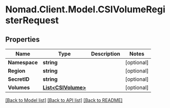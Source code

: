 # Nomad.Client.Model.CSIVolumeRegisterRequest

## Properties

Name | Type | Description | Notes
------------ | ------------- | ------------- | -------------
**Namespace** | **string** |  | [optional] 
**Region** | **string** |  | [optional] 
**SecretID** | **string** |  | [optional] 
**Volumes** | [**List&lt;CSIVolume&gt;**](CSIVolume.md) |  | [optional] 

[[Back to Model list]](../README.md#documentation-for-models) [[Back to API list]](../README.md#documentation-for-api-endpoints) [[Back to README]](../README.md)

